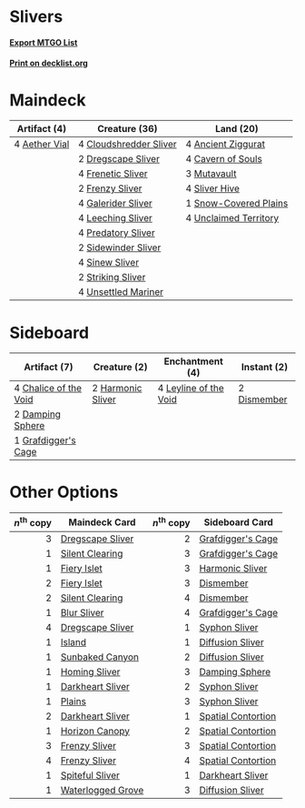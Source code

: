 # Slivers

#### [Export MTGO List](../collection/Slivers/Slivers.txt)
#### [Print on decklist.org](http://decklist.org/?deckmain=4%09Aether%20Vial%0A4%09Ancient%20Ziggurat%0A4%09Cavern%20of%20Souls%0A4%09Cloudshredder%20Sliver%0A2%09Dregscape%20Sliver%0A4%09Frenetic%20Sliver%0A2%09Frenzy%20Sliver%0A4%09Galerider%20Sliver%0A4%09Leeching%20Sliver%0A3%09Mutavault%0A4%09Predatory%20Sliver%0A2%09Sidewinder%20Sliver%0A4%09Sinew%20Sliver%0A4%09Sliver%20Hive%0A1%09Snow-Covered%20Plains%0A2%09Striking%20Sliver%0A4%09Unclaimed%20Territory%0A4%09Unsettled%20Mariner&deckside=4%09Chalice%20of%20the%20Void%0A2%09Damping%20Sphere%0A2%09Dismember%0A1%09Grafdigger's%20Cage%0A2%09Harmonic%20Sliver%0A4%09Leyline%20of%20the%20Void)
# Maindeck

|                                     Artifact (4)                                      |                                          Creature (36)                                          |                                           Land (20)                                            |
|---------------------------------------------------------------------------------------|-------------------------------------------------------------------------------------------------|------------------------------------------------------------------------------------------------|
|4 [Aether Vial](http://gatherer.wizards.com/Pages/Card/Details.aspx?multiverseid=48146)|4 [Cloudshredder Sliver](http://gatherer.wizards.com/Pages/Card/Details.aspx?multiverseid=464144)|4 [Ancient Ziggurat](http://gatherer.wizards.com/Pages/Card/Details.aspx?multiverseid=189271)   |
|                                                                                       |2 [Dregscape Sliver](http://gatherer.wizards.com/Pages/Card/Details.aspx?multiverseid=464037)    |4 [Cavern of Souls](http://gatherer.wizards.com/Pages/Card/Details.aspx?multiverseid=278058)    |
|                                                                                       |4 [Frenetic Sliver](http://gatherer.wizards.com/Pages/Card/Details.aspx?multiverseid=126011)     |3 [Mutavault](http://gatherer.wizards.com/Pages/Card/Details.aspx?multiverseid=370733)          |
|                                                                                       |2 [Frenzy Sliver](http://gatherer.wizards.com/Pages/Card/Details.aspx?multiverseid=126187)       |4 [Sliver Hive](http://gatherer.wizards.com/Pages/Card/Details.aspx?multiverseid=383384)        |
|                                                                                       |4 [Galerider Sliver](http://gatherer.wizards.com/Pages/Card/Details.aspx?multiverseid=370590)    |1 [Snow-Covered Plains](http://gatherer.wizards.com/Pages/Card/Details.aspx?multiverseid=121267)|
|                                                                                       |4 [Leeching Sliver](http://gatherer.wizards.com/Pages/Card/Details.aspx?multiverseid=383297)     |4 [Unclaimed Territory](http://gatherer.wizards.com/Pages/Card/Details.aspx?multiverseid=435419)|
|                                                                                       |4 [Predatory Sliver](http://gatherer.wizards.com/Pages/Card/Details.aspx?multiverseid=370745)    |                                                                                                |
|                                                                                       |2 [Sidewinder Sliver](http://gatherer.wizards.com/Pages/Card/Details.aspx?multiverseid=118908)   |                                                                                                |
|                                                                                       |4 [Sinew Sliver](http://gatherer.wizards.com/Pages/Card/Details.aspx?multiverseid=125879)        |                                                                                                |
|                                                                                       |2 [Striking Sliver](http://gatherer.wizards.com/Pages/Card/Details.aspx?multiverseid=370589)     |                                                                                                |
|                                                                                       |4 [Unsettled Mariner](http://gatherer.wizards.com/Pages/Card/Details.aspx?multiverseid=464165)   |                                                                                                |


# Sideboard

|                                          Artifact (7)                                          |                                        Creature (2)                                        |                                        Enchantment (4)                                         |                                     Instant (2)                                      |
|------------------------------------------------------------------------------------------------|--------------------------------------------------------------------------------------------|------------------------------------------------------------------------------------------------|--------------------------------------------------------------------------------------|
|4 [Chalice of the Void](http://gatherer.wizards.com/Pages/Card/Details.aspx?multiverseid=442211)|2 [Harmonic Sliver](http://gatherer.wizards.com/Pages/Card/Details.aspx?multiverseid=109706)|4 [Leyline of the Void](http://gatherer.wizards.com/Pages/Card/Details.aspx?multiverseid=107682)|2 [Dismember](http://gatherer.wizards.com/Pages/Card/Details.aspx?multiverseid=382182)|
|2 [Damping Sphere](http://gatherer.wizards.com/Pages/Card/Details.aspx?multiverseid=443101)     |                                                                                            |                                                                                                |                                                                                      |
|1 [Grafdigger's Cage](http://gatherer.wizards.com/Pages/Card/Details.aspx?multiverseid=278452)  |                                                                                            |                                                                                                |                                                                                      |


# Other Options

|*n*<sup>th</sup> copy|                                       Maindeck Card                                        |*n*<sup>th</sup> copy|                                       Sideboard Card                                        |
|--------------------:|--------------------------------------------------------------------------------------------|--------------------:|---------------------------------------------------------------------------------------------|
|                    3|[Dregscape Sliver](http://gatherer.wizards.com/Pages/Card/Details.aspx?multiverseid=464037) |                    2|[Grafdigger's Cage](http://gatherer.wizards.com/Pages/Card/Details.aspx?multiverseid=278452) |
|                    1|[Silent Clearing](http://gatherer.wizards.com/Pages/Card/Details.aspx?multiverseid=464195)  |                    3|[Grafdigger's Cage](http://gatherer.wizards.com/Pages/Card/Details.aspx?multiverseid=278452) |
|                    1|[Fiery Islet](http://gatherer.wizards.com/Pages/Card/Details.aspx?multiverseid=464187)      |                    3|[Harmonic Sliver](http://gatherer.wizards.com/Pages/Card/Details.aspx?multiverseid=109706)   |
|                    2|[Fiery Islet](http://gatherer.wizards.com/Pages/Card/Details.aspx?multiverseid=464187)      |                    3|[Dismember](http://gatherer.wizards.com/Pages/Card/Details.aspx?multiverseid=382182)         |
|                    2|[Silent Clearing](http://gatherer.wizards.com/Pages/Card/Details.aspx?multiverseid=464195)  |                    4|[Dismember](http://gatherer.wizards.com/Pages/Card/Details.aspx?multiverseid=382182)         |
|                    1|[Blur Sliver](http://gatherer.wizards.com/Pages/Card/Details.aspx?multiverseid=370593)      |                    4|[Grafdigger's Cage](http://gatherer.wizards.com/Pages/Card/Details.aspx?multiverseid=278452) |
|                    4|[Dregscape Sliver](http://gatherer.wizards.com/Pages/Card/Details.aspx?multiverseid=464037) |                    1|[Syphon Sliver](http://gatherer.wizards.com/Pages/Card/Details.aspx?multiverseid=370752)     |
|                    1|[Island](http://gatherer.wizards.com/Pages/Card/Details.aspx?multiverseid=439857)           |                    1|[Diffusion Sliver](http://gatherer.wizards.com/Pages/Card/Details.aspx?multiverseid=383225)  |
|                    1|[Sunbaked Canyon](http://gatherer.wizards.com/Pages/Card/Details.aspx?multiverseid=464196)  |                    2|[Diffusion Sliver](http://gatherer.wizards.com/Pages/Card/Details.aspx?multiverseid=383225)  |
|                    1|[Homing Sliver](http://gatherer.wizards.com/Pages/Card/Details.aspx?multiverseid=126162)    |                    3|[Damping Sphere](http://gatherer.wizards.com/Pages/Card/Details.aspx?multiverseid=443101)    |
|                    1|[Darkheart Sliver](http://gatherer.wizards.com/Pages/Card/Details.aspx?multiverseid=126012) |                    2|[Syphon Sliver](http://gatherer.wizards.com/Pages/Card/Details.aspx?multiverseid=370752)     |
|                    1|[Plains](http://gatherer.wizards.com/Pages/Card/Details.aspx?multiverseid=439856)           |                    3|[Syphon Sliver](http://gatherer.wizards.com/Pages/Card/Details.aspx?multiverseid=370752)     |
|                    2|[Darkheart Sliver](http://gatherer.wizards.com/Pages/Card/Details.aspx?multiverseid=126012) |                    1|[Spatial Contortion](http://gatherer.wizards.com/Pages/Card/Details.aspx?multiverseid=407518)|
|                    1|[Horizon Canopy](http://gatherer.wizards.com/Pages/Card/Details.aspx?multiverseid=409571)   |                    2|[Spatial Contortion](http://gatherer.wizards.com/Pages/Card/Details.aspx?multiverseid=407518)|
|                    3|[Frenzy Sliver](http://gatherer.wizards.com/Pages/Card/Details.aspx?multiverseid=126187)    |                    3|[Spatial Contortion](http://gatherer.wizards.com/Pages/Card/Details.aspx?multiverseid=407518)|
|                    4|[Frenzy Sliver](http://gatherer.wizards.com/Pages/Card/Details.aspx?multiverseid=126187)    |                    4|[Spatial Contortion](http://gatherer.wizards.com/Pages/Card/Details.aspx?multiverseid=407518)|
|                    1|[Spiteful Sliver](http://gatherer.wizards.com/Pages/Card/Details.aspx?multiverseid=464097)  |                    1|[Darkheart Sliver](http://gatherer.wizards.com/Pages/Card/Details.aspx?multiverseid=126012)  |
|                    1|[Waterlogged Grove](http://gatherer.wizards.com/Pages/Card/Details.aspx?multiverseid=464198)|                    3|[Diffusion Sliver](http://gatherer.wizards.com/Pages/Card/Details.aspx?multiverseid=383225)  |

